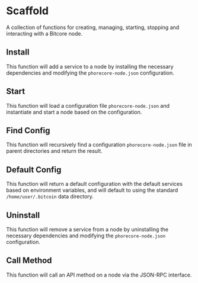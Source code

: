 # Scaffold
A collection of functions for creating, managing, starting, stopping and interacting with a Bitcore node.

## Install
This function will add a service to a node by installing the necessary dependencies and modifying the `phorecore-node.json` configuration.

## Start
This function will load a configuration file `phorecore-node.json` and instantiate and start a node based on the configuration.

## Find Config
This function will recursively find a configuration `phorecore-node.json` file in parent directories and return the result.

## Default Config
This function will return a default configuration with the default services based on environment variables, and will default to using the standard `/home/user/.bitcoin` data directory.

## Uninstall
This function will remove a service from a node by uninstalling the necessary dependencies and modifying the `phorecore-node.json` configuration.

## Call Method
This function will call an API method on a node via the JSON-RPC interface.
